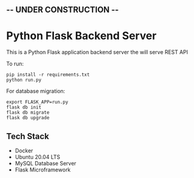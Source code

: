 ## -- UNDER CONSTRUCTION --

# Python Flask Backend Server

This is a Python Flask application backend server the will serve REST API

To run:
```
pip install -r requirements.txt
python run.py
```

For database migration:
```
export FLASK_APP=run.py
flask db init
flask db migrate
flask db upgrade
```



## Tech Stack
- Docker
- Ubuntu 20.04 LTS
- MySQL Database Server
- Flask Microframework
